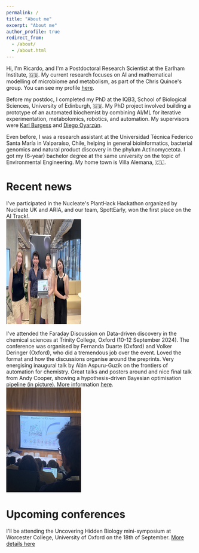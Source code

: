 ```yaml
---
permalink: /
title: "About me"
excerpt: "About me"
author_profile: true
redirect_from: 
  - /about/
  - /about.html
---
```


Hi, I'm Ricardo, and I'm a Postdoctoral Research Scientist at the Earlham Institute, 🇬🇧. My current research focuses on AI and mathematical modelling of microbiome and metabolism, as part of the Chris Quince's group. You can see my profile [here](https://www.earlham.ac.uk/profile/ricardo-valencia-albornoz).

Before my postdoc, I completed my PhD at the IQB3, School of Biological Sciences, University of Edinburgh, 🇬🇧. My PhD project involved building a prototype of an automated biochemist by combining AI/ML for iterative experimentation, metabolomics, robotics, and automation. My supervisors were [Karl Burgess](https://burgess.bio.ed.ac.uk/) and [Diego Oyarzún](https://homepages.inf.ed.ac.uk/doyarzun/). 

Even before, I was a research assistant at the Universidad Técnica Federico Santa María in Valparaíso, Chile, helping in general bioinformatics, bacterial genomics and natural product discovery in the phylum Actinomycetota. I got my (6-year) bachelor degree at the same university on the topic of Environmental Engineering. My home town is Villa Alemana, 🇨🇱. 

Recent news
======

I've participated in the Nucleate's PlantHack Hackathon organized by Nucleate UK and ARIA, and our team, SpottEarly, won the first place on the AI Track!. <br><img src='/images/IMG_0020.JPG' width='200' height='280'>

I've attended the Faraday Discussion on Data-driven discovery in the chemical sciences at Trinity College, Oxford (10-12 September 2024). The conference was organised by Fernanda Duarte (Oxford) and Volker Deringer (Oxford), who did a tremendous job over the event. Loved the format and how the discussions organise around the preprints. Very energising inaugural talk by Alán Aspuru-Guzik on the frontiers of automation for chemistry. Great talks and posters around and nice final talk from Andy Cooper, showing a hypothesis-driven Bayesian optimisation pipeline (in picture). More information [here](https://www.rsc.org/events/detail/76887/data-driven-discovery-in-the-chemical-sciences-faraday-discussion). <br><img src='/images/IMG_8687.jpg' width='200' height='280'>

Upcoming conferences
======

I'll be attending the Uncovering Hidden Biology mini-symposium at Worcester College, University of Oxford on the 18th of September. [More details here](https://www.uncoverhiddenbio.com/)

